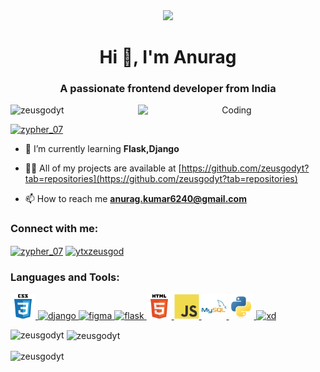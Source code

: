 <div align="center">
    <img src="https://i.pinimg.com/originals/c6/33/c2/c633c20ede82f0e0ced7d570dbe3a1f3.gif" width="78%" />
    <h1 align="center">Hi 👋, I'm Anurag</h1>
    <h3 align="center">A passionate frontend developer from India</h3>
    <img align="right" alt="Coding" width="300" src="https://i.pinimg.com/originals/02/74/20/0274207612d515f49012c87803a9e631.gif">
</div>


<p align="left"> <img src="https://komarev.com/ghpvc/?username=zeusgodyt&label=Profile%20views&color=0e75b6&style=flat" alt="zeusgodyt" /> </p>

<p align="left"> <a href="https://twitter.com/zypher_07" target="blank"><img src="https://img.shields.io/twitter/follow/zypher_07?logo=twitter&style=for-the-badge" alt="zypher_07" /></a> </p>

- 🌱 I’m currently learning **Flask,Django**

- 👨‍💻 All of my projects are available at [https://github.com/zeusgodyt?tab=repositories](https://github.com/zeusgodyt?tab=repositories)

- 📫 How to reach me **anurag.kumar6240@gmail.com**

<h3 align="left">Connect with me:</h3>
<p align="left">
<a href="https://twitter.com/zypher_07" target="blank"><img align="center" src="https://raw.githubusercontent.com/rahuldkjain/github-profile-readme-generator/master/src/images/icons/Social/twitter.svg" alt="zypher_07" height="30" width="40" /></a>
<a href="https://instagram.com/ytxzeusgod" target="blank"><img align="center" src="https://raw.githubusercontent.com/rahuldkjain/github-profile-readme-generator/master/src/images/icons/Social/instagram.svg" alt="ytxzeusgod" height="30" width="40" /></a>
</p>

<h3 align="left">Languages and Tools:</h3>
<p align="left"> <a href="https://www.w3schools.com/css/" target="_blank" rel="noreferrer"> <img src="https://raw.githubusercontent.com/devicons/devicon/master/icons/css3/css3-original-wordmark.svg" alt="css3" width="40" height="40"/> </a> <a href="https://www.djangoproject.com/" target="_blank" rel="noreferrer"> <img src="https://cdn.worldvectorlogo.com/logos/django.svg" alt="django" width="40" height="40"/> </a> <a href="https://www.figma.com/" target="_blank" rel="noreferrer"> <img src="https://www.vectorlogo.zone/logos/figma/figma-icon.svg" alt="figma" width="40" height="40"/> </a> <a href="https://flask.palletsprojects.com/" target="_blank" rel="noreferrer"> <img src="https://www.vectorlogo.zone/logos/pocoo_flask/pocoo_flask-icon.svg" alt="flask" width="40" height="40"/> </a> <a href="https://www.w3.org/html/" target="_blank" rel="noreferrer"> <img src="https://raw.githubusercontent.com/devicons/devicon/master/icons/html5/html5-original-wordmark.svg" alt="html5" width="40" height="40"/> </a> <a href="https://developer.mozilla.org/en-US/docs/Web/JavaScript" target="_blank" rel="noreferrer"> <img src="https://raw.githubusercontent.com/devicons/devicon/master/icons/javascript/javascript-original.svg" alt="javascript" width="40" height="40"/> </a> <a href="https://www.mysql.com/" target="_blank" rel="noreferrer"> <img src="https://raw.githubusercontent.com/devicons/devicon/master/icons/mysql/mysql-original-wordmark.svg" alt="mysql" width="40" height="40"/> </a> <a href="https://www.python.org" target="_blank" rel="noreferrer"> <img src="https://raw.githubusercontent.com/devicons/devicon/master/icons/python/python-original.svg" alt="python" width="40" height="40"/> </a> <a href="https://www.adobe.com/products/xd.html" target="_blank" rel="noreferrer"> <img src="https://cdn.worldvectorlogo.com/logos/adobe-xd.svg" alt="xd" width="40" height="40"/> </a> </p>

<p><img align="left" src="https://github-readme-stats.vercel.app/api/top-langs?username=zeusgodyt&show_icons=true&locale=en&layout=compact" alt="zeusgodyt" /></p>

<p>&nbsp;<img align="center" src="https://github-readme-stats.vercel.app/api?username=zeusgodyt&show_icons=true&locale=en" alt="zeusgodyt" /></p>

<p><img align="center" src="https://github-readme-streak-stats.herokuapp.com/?user=zeusgodyt&" alt="zeusgodyt" /></p>
